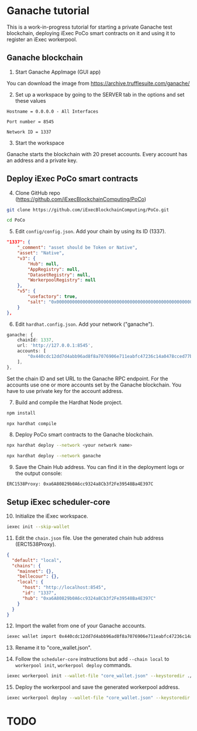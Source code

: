 # Ganache tutorial
This is a work-in-progress tutorial for starting a private Ganache test blockchain, deploying iExec PoCo smart contracts on it and using it to register an iExec workerpool.

## Ganache blockchain
1. Start Ganache AppImage (GUI app)

You can download the image from https://archive.trufflesuite.com/ganache/

2. Set up a workspace by going to the SERVER tab in the options and set these values
```
Hostname = 0.0.0.0 - All Interfaces
```
```
Port number = 8545
```
```
Network ID = 1337
```

3. Start the workspace

Ganache starts the blockchain with 20 preset accounts. Every account has an address and a private key.

## Deploy iExec PoCo smart contracts

4. Clone GitHub repo (https://github.com/iExecBlockchainComputing/PoCo)

```bash
git clone https://github.com/iExecBlockchainComputing/PoCo.git
```

```bash
cd PoCo
```

5. Edit ``config/config.json``. Add your chain by using its ID (1337).

```json
"1337": {
    "_comment": "asset should be Token or Native",
    "asset": "Native",
    "v3": {
        "Hub": null,
        "AppRegistry": null,
        "DatasetRegistry": null,
        "WorkerpoolRegistry": null
    },
    "v5": {
        "usefactory": true,
        "salt": "0x0000000000000000000000000000000000000000000000000000000000000000"
    }
},
```

6. Edit ``hardhat.config.json``. Add your network ("ganache").

```ts
ganache: {
    chainId: 1337,
    url: 'http://127.0.0.1:8545',
    accounts: [
        "0x440cdc12dd7d4abb96ad8f8a7076906e711eabfc47236c14a0478cced77b76d7"
    ],
},
```

Set the chain ID and set URL to the Ganache RPC endpoint. For the accounts use one or more accounts set by the Ganache blockchain. You have to use private key for the account address.

7. Build and compile the Hardhat Node project.

```bash
npm install
```

```bash
npx hardhat compile
```

8. Deploy PoCo smart contracts to the Ganache blockchain.

```bash
npx hardhat deploy --network <your network name>
```

```bash
npx hardhat deploy --network ganache
```

9. Save the Chain Hub address. You can find it in the deployment logs or the output console:

```
ERC1538Proxy: 0xa6A80829b0A6cc9324a8Cb3f2Fe39548Ba4E397C
```

## Setup iExec scheduler-core

10. Initialize the iExec workspace.

```bash
iexec init --skip-wallet
```

11. Edit the ``chain.json`` file. Use the generated chain hub address (ERC1538Proxy).

```json
{
  "default": "local",
  "chains": {
    "mainnet": {},
    "bellecour": {},
    "local": {
      "host": "http://localhost:8545",
      "id": "1337",
      "hub": "0xa6A80829b0A6cc9324a8Cb3f2Fe39548Ba4E397C"
    }
  }
}
```

12. Import the wallet from one of your Ganache accounts.

```bash
iexec wallet import 0x440cdc12dd7d4abb96ad8f8a7076906e711eabfc47236c14a0478cced77b76d7 --keystoredir ./
```

13. Rename it to "core_wallet.json".


14. Follow the ``scheduler-core`` instructions but add ``--chain local`` to ``workerpool init``, ``workerpool deploy`` commands.
```bash
iexec workerpool init --wallet-file "core_wallet.json" --keystoredir ./ --chain local
```

15. Deploy the workerpool and save the generated workerpool address.
```bash
iexec workerpool deploy --wallet-file "core_wallet.json" --keystoredir ./ --chain local
```

# TODO